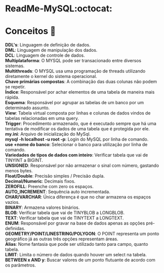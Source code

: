 # ReadMe-MySQL:octocat:

# Conceitos 🚀
<b>DDL's</b>: Linguagem de definição de dados.<br>
<b>DML</b>: Linguagem de manipulação dos dados.<br>
<b>DCL</b>: Linguagem de controle de dados.<br>
<b>Multiplataforma</b>: O MYSQL pode ser transacionado entre diversos sistemas.<br>
<b>Multithreads</b>: O MYSQL usa uma programação de threads utilizando diretamente o kernel do sistema operacional.<br>
<b>Chave primárias compostas</b>: A combinação das duas colunas não podem se repetir.<br>
<b>Índice</b>: Responsável por achar elementos de uma tabela de maneira mais rápida.<br>
<b>Esquema</b>: Responsável por agrupar as tabelas de um banco por um determinado assunto.<br>
<b>View</b>: Tabela virtual composta por linhas e colunas de dados vindos de tabelas relacionadas em uma query.<br>
<b>Trigger</b>: Procedimento armazenado, que é executado sempre que há uma tentativa de modificar os dados de uma tabela que é protegida por ele.</b>
<b>my.ini</b>: Arquivo de inicialização do MySql.<br>
<b>mysql -h localhost -u root -p</b>: Login do MySQL por linha de comando.<br>
<b>use +nome do banco</b>: Selecionar o banco para utilização por linha de comando.<br>
<b>Variedades de tipos de dados com inteiro</b>: Verificar tabela que vai de TINYINT a BIGINT.<br>
<b>UNSIGNED</b>: Responsável por não armazenar o sinal com número, gastando menos bytes.<br>
<b>Float/Double</b>: Precisão simples / Precisão dupla.<br>
<b>Decimal/Numeric</b>: Decimais fixos.<br>
<b>ZEROFILL</b>: Preenche com zero os espaços.<br>
<b>AUTO_INCREMENT</b>: Sequência auto incrementada.</br>
<b>CHAR/VARCHAR</b>: Única diferença é que no char armazena os espaços vazios.<br>
<b>BINARY</b>: Armazena valores binários.<br>
<b>BLOB</b>: Verificar tabela que vai de TINYBLOB a LONGBLOB.<br>
<b>TEXT</b>: Verificar tabela que vai de TINYTEXT a LONGTEXT.<br>
<b>ENUM</b>: Responsável por gravar na base de dados apenas as opções pré-definidas.<br> 
<b>GEOMETRY/POINT/LINESTRING/POLYGON</b>: O POINT representa um ponto geográfico já as outras três opções representam áreas.<br>
<b>Alias</b>: Nome fantasia que pode ser utilizado tanto para campo, quanto tabela.<br>
<b>LIMIT</b>: Limita o número de dados quando houver um select na tabela.<br>
<b>BETWEEN x AND y</b>: Buscar valores de um ponto flutuante de acordo com os parâmetros.<br>
